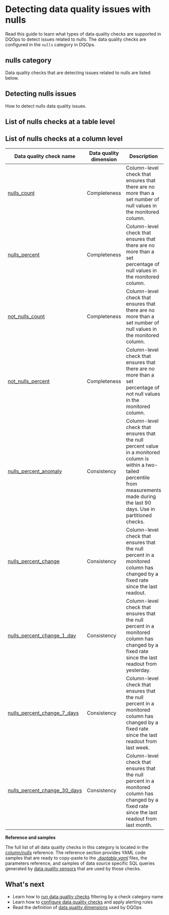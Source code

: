 # Detecting data quality issues with nulls
Read this guide to learn what types of data quality checks are supported in DQOps to detect issues related to nulls.
The data quality checks are configured in the `nulls` category in DQOps.

## nulls category
Data quality checks that are detecting issues related to nulls are listed below.

## Detecting nulls issues
How to detect nulls data quality issues.

## List of nulls checks at a table level

## List of nulls checks at a column level
| Data quality check name | Data quality dimension | Description | Standard check |
|-------------------------|------------------------|-------------|-------|
|[nulls_count](../../checks/column/nulls/nulls-count.md)|Completeness|Column-level check that ensures that there are no more than a set number of null values in the monitored column.|:material-check-bold:|
|[nulls_percent](../../checks/column/nulls/nulls-percent.md)|Completeness|Column-level check that ensures that there are no more than a set percentage of null values in the monitored column.| |
|[not_nulls_count](../../checks/column/nulls/not-nulls-count.md)|Completeness|Column-level check that ensures that there are no more than a set number of null values in the monitored column.|:material-check-bold:|
|[not_nulls_percent](../../checks/column/nulls/not-nulls-percent.md)|Completeness|Column-level check that ensures that there are no more than a set percentage of not null values in the monitored column.|:material-check-bold:|
|[nulls_percent_anomaly](../../checks/column/nulls/nulls-percent-anomaly.md)|Consistency|Column-level check that ensures that the null percent value in a monitored column is within a two-tailed percentile from measurements made during the last 90 days. Use in partitioned checks.| |
|[nulls_percent_change](../../checks/column/nulls/nulls-percent-change.md)|Consistency|Column-level check that ensures that the null percent in a monitored column has changed by a fixed rate since the last readout.| |
|[nulls_percent_change_1_day](../../checks/column/nulls/nulls-percent-change-1-day.md)|Consistency|Column-level check that ensures that the null percent in a monitored column has changed by a fixed rate since the last readout from yesterday.| |
|[nulls_percent_change_7_days](../../checks/column/nulls/nulls-percent-change-7-days.md)|Consistency|Column-level check that ensures that the null percent in a monitored column has changed by a fixed rate since the last readout from last week.| |
|[nulls_percent_change_30_days](../../checks/column/nulls/nulls-percent-change-30-days.md)|Consistency|Column-level check that ensures that the null percent in a monitored column has changed by a fixed rate since the last readout from last month.| |


**Reference and samples**

The full list of all data quality checks in this category is located in the [column/nulls](../../checks/column/nulls/index.md) reference.
The reference section provides YAML code samples that are ready to copy-paste to the [*.dqotable.yaml*](../../reference/yaml/TableYaml.md) files,
the parameters reference, and samples of data source specific SQL queries generated by [data quality sensors](../definition-of-data-quality-sensors.md)
that are used by those checks.

## What's next
- Learn how to [run data quality checks](../running-data-quality-checks.md#targeting-a-category-of-checks) filtering by a check category name
- Learn how to [configure data quality checks](../configuring-data-quality-checks-and-rules.md) and apply alerting rules
- Read the definition of [data quality dimensions](../data-quality-dimensions.md) used by DQOps
